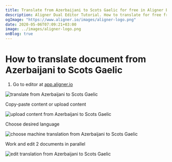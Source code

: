 ```yaml
---
title: Translate from Azerbaijani to Scots Gaelic for free in Aligner Editor
description: Aligner Dual Editor Tutorial. How to translate for free from Azerbaijani to Scots Gaelic. Aligner is multilingual document management platform. 
ogImage: "https://www.aligner.io/images/aligner-logo.png"
date: 2020-05-06T07:09:21+03:00
image: ../images/aligner-logo.png
onBlog: true
---
```


# How to translate document from Azerbaijani to Scots Gaelic

1. Go to editor at [app.aligner.io](https://app.aligner.io "Aligner App web page")

![translate from Azerbaijani to Scots Gaelic](../aligner-blank-editor.png "translate from Azerbaijani to Scots Gaelic")

Copy-paste content or upload content

![upload content from Azerbaijani to Scots Gaelic](../aligner-uploaded-document.png "upload content from Azerbaijani to Scots Gaelic")

Choose desired language

![choose machine translation from Azerbaijani to Scots Gaelic](../aligner-language-dropdown.png "choose machine translation from Azerbaijani to Scots Gaelic")

Work and edit 2 documents in parallel

![edit translation from Azerbaijani to Scots Gaelic](../aligner-double-sitded-editor.png "edit translation from Azerbaijani to Scots Gaelic")

